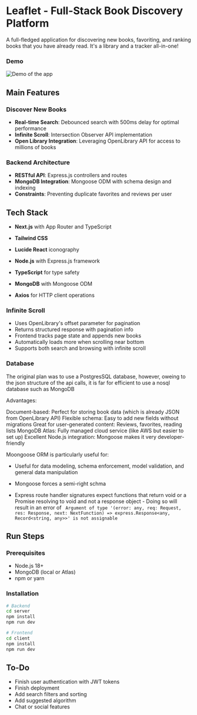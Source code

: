 # Leaflet - Full-Stack Book Discovery Platform

A full-fledged application for discovering new books, favoriting, and ranking books that you have already read. It's a library and a tracker all-in-one!

### Demo

![Demo of the app](assets/demo.gif)

## Main Features

### Discover New Books

- **Real-time Search**: Debounced search with 500ms delay for optimal performance
- **Infinite Scroll**: Intersection Observer API implementation
- **Open Library Integration**: Leveraging OpenLibrary API for access to millions of books

### Backend Architecture

- **RESTful API**: Express.js controllers and routes
- **MongoDB Integration**: Mongoose ODM with schema design and indexing
- **Constraints**: Preventing duplicate favorites and reviews per user

## Tech Stack

- **Next.js** with App Router and TypeScript
- **Tailwind CSS**
- **Lucide React** iconography

- **Node.js** with Express.js framework
- **TypeScript** for type safety
- **MongoDB** with Mongoose ODM
- **Axios** for HTTP client operations

### Infinite Scroll

- Uses OpenLibrary's offset parameter for pagination
- Returns structured response with pagination info
- Frontend tracks page state and appends new books
- Automatically loads more when scrolling near bottom
- Supports both search and browsing with infinite scroll

### Database

The original plan was to use a PostgresSQL database, however, oweing to the json structure of the api calls, it is far for efficient to use
a nosql database such as MongoDB

Advantages:

Document-based: Perfect for storing book data (which is already JSON from OpenLibrary API)
Flexible schema: Easy to add new fields without migrations
Great for user-generated content: Reviews, favorites, reading lists
MongoDB Atlas: Fully managed cloud service (like AWS but easier to set up)
Excellent Node.js integration: Mongoose makes it very developer-friendly

Moongoose ORM is particularly useful for:
- Useful for data modeling, schema enforcement, model validation, and general data manipulation
- Mongoose forces a semi-right schma

- Express route handler signatures expect functions that return void or a Promise resolving to void and not a response object - Doing so will result in an error of ` Argument of type '(error: any, req: Request, res: Response, next: NextFunction) => express.Response<any, Record<string, any>>' is not assignable`


## Run Steps

### Prerequisites

- Node.js 18+
- MongoDB (local or Atlas)
- npm or yarn

### Installation

```bash
# Backend
cd server
npm install
npm run dev

# Frontend
cd client
npm install
npm run dev
```

## To-Do

- Finish user authentication with JWT tokens
- Finish deployment
- Add search filters and sorting
- Add suggested algorithm
- Chat or social features
